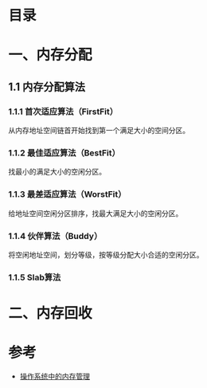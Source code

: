 # 目录

# 一、内存分配

## 1.1 内存分配算法
### 1.1.1 首次适应算法（FirstFit）
从内存地址空间链首开始找到第一个满足大小的空间分区。

### 1.1.2 最佳适应算法（BestFit）
找最小的满足大小的空闲分区。

### 1.1.3 最差适应算法（WorstFit）
给地址空间空闲分区排序，找最大满足大小的空闲分区。

### 1.1.4 伙伴算法（Buddy）
将空闲地址空间，划分等级，按等级分配大小合适的空闲分区。

### 1.1.5 Slab算法



# 二、内存回收

# 参考
- [操作系统中的内存管理](https://github.com/aaronize/notebook)





